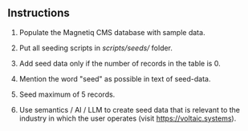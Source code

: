 ## Instructions

1. Populate the Magnetiq CMS database with sample data.

2. Put all seeding scripts in *scripts/seeds/* folder.

3. Add seed data only if the number of records in the table is 0.

4. Mention the word "seed" as possible in text of seed-data.

6. Seed maximum of 5 records.

7. Use semantics / AI / LLM to create seed data that is relevant to the industry in which the user operates (visit https://voltaic.systems).